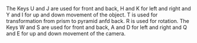 The Keys U and J are used for front and back, H and K for left and right and Y and I for up and down movement of the object.
T is used for transformation from prism to pyramid anfd back.
R is used for rotation.
The Keys W and S are used for front and back, A and D for left and right and Q and E for up and down movement of the camera.
